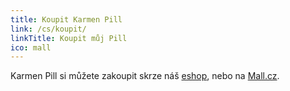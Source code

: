 ```yaml
---
title: Koupit Karmen Pill
link: /cs/koupit/
linkTitle: Koupit můj Pill
ico: mall
---
```


Karmen Pill si můžete zakoupit skrze náš [eshop](/cs/koupit/), nebo na [Mall.cz](https://www.mall.cz/prislusenstvi-3d-tisk/karmen-pill-karmen-pill-100020418042).

